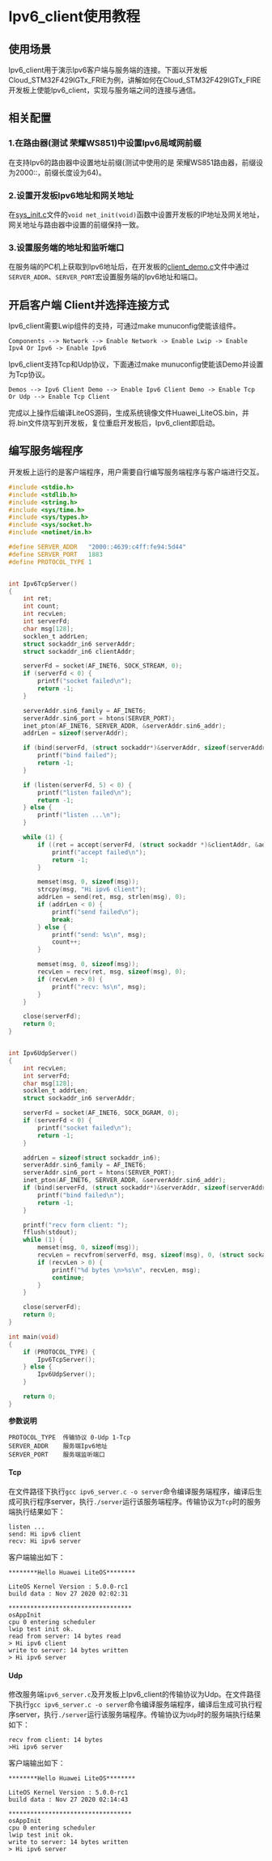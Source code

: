 # Ipv6_client使用教程

## 使用场景
Ipv6_client用于演示Ipv6客户端与服务端的连接。下面以开发板Cloud_STM32F429IGTx_FRIE为例，讲解如何在Cloud_STM32F429IGTx_FIRE开发板上使能Ipv6_client，实现与服务端之间的连接与通信。

## 相关配置

### 1.在路由器(测试 荣耀WS851)中设置Ipv6局域网前缀

在支持Ipv6的路由器中设置地址前缀(测试中使用的是 荣耀WS851路由器，前缀设为2000::，前缀长度设为64)。

### 2.设置开发板Ipv6地址和网关地址

在<a href="https://gitee.com/LiteOS/LiteOS/blob/master/targets/Cloud_STM32F429IGTx_FIRE/Src/sys_init.c" target="_blank">sys_init.c</a>文件的`void net_init(void)`函数中设置开发板的IP地址及网关地址，网关地址与路由器中设置的前缀保持一致。

### 3.设置服务端的地址和监听端口

在服务端的PC机上获取到Ipv6地址后，在开发板的<a href="https://gitee.com/LiteOS/LiteOS/blob/master/demos/ipv6_client/client_demo.c" target="_blank">client_demo.c</a>文件中通过`SERVER_ADDR`、`SERVER_PORT`宏设置服务端的Ipv6地址和端口。

## 开启客户端 Client并选择连接方式

Ipv6_client需要Lwip组件的支持，可通过make munuconfig使能该组件。

```
Components --> Network --> Enable Network -> Enable Lwip -> Enable Ipv4 Or Ipv6 -> Enable Ipv6
```

Ipv6_client支持Tcp和Udp协议，下面通过make munuconfig使能该Demo并设置为Tcp协议。
```
Demos --> Ipv6 Client Demo --> Enable Ipv6 Client Demo -> Enable Tcp Or Udp --> Enable Tcp Client
```
完成以上操作后编译LiteOS源码，生成系统镜像文件Huawei_LiteOS.bin，并将.bin文件烧写到开发板，复位重启开发板后，Ipv6_client即启动。

## 编写服务端程序

开发板上运行的是客户端程序，用户需要自行编写服务端程序与客户端进行交互。

```c
#include <stdio.h>
#include <stdlib.h>
#include <string.h>
#include <sys/time.h>
#include <sys/types.h>
#include <sys/socket.h>
#include <netinet/in.h>

#define SERVER_ADDR   "2000::4639:c4ff:fe94:5d44"
#define SERVER_PORT   1883
#define PROTOCOL_TYPE 1


int Ipv6TcpServer()
{
    int ret;
    int count;
    int recvLen;
    int serverFd;
    char msg[128];
    socklen_t addrLen;
    struct sockaddr_in6 serverAddr;
    struct sockaddr_in6 clientAddr;

    serverFd = socket(AF_INET6, SOCK_STREAM, 0);
    if (serverFd < 0) {
        printf("socket failed\n");
        return -1;
    }

    serverAddr.sin6_family = AF_INET6;
    serverAddr.sin6_port = htons(SERVER_PORT);
    inet_pton(AF_INET6, SERVER_ADDR, &serverAddr.sin6_addr);
    addrLen = sizeof(serverAddr);

    if (bind(serverFd, (struct sockaddr*)&serverAddr, sizeof(serverAddr)) < 0) {
        printf("bind failed");
        return -1;
    }

    if (listen(serverFd, 5) < 0) {
        printf("listen failed\n");
        return -1;
    } else {
        printf("listen ...\n");
    }

    while (1) {
        if ((ret = accept(serverFd, (struct sockaddr *)&clientAddr, &addrLen)) < 0) {
            printf("accept failed\n");
            return -1;
        }

        memset(msg, 0, sizeof(msg));
        strcpy(msg, "Hi ipv6 client");
        addrLen = send(ret, msg, strlen(msg), 0);
        if (addrLen < 0) {
            printf("send failed\n");
            break;
        } else {
            printf("send: %s\n", msg);
            count++;
        }

        memset(msg, 0, sizeof(msg));
        recvLen = recv(ret, msg, sizeof(msg), 0);
        if (recvLen > 0) {
            printf("recv: %s\n", msg);
        }
    }

    close(serverFd);
    return 0;
}


int Ipv6UdpServer()
{
    int recvLen;
    int serverFd;
    char msg[128];
    socklen_t addrLen;
    struct sockaddr_in6 serverAddr;

    serverFd = socket(AF_INET6, SOCK_DGRAM, 0);
    if (serverFd < 0) {
        printf("socket failed\n");
        return -1;
    }

    addrLen = sizeof(struct sockaddr_in6);
    serverAddr.sin6_family = AF_INET6;
    serverAddr.sin6_port = htons(SERVER_PORT);
    inet_pton(AF_INET6, SERVER_ADDR, &serverAddr.sin6_addr);
    if (bind(serverFd, (struct sockaddr*)&serverAddr, sizeof(serverAddr)) < 0) {
        printf("bind failed\n");
        return -1;
    }

    printf("recv form client: ");
    fflush(stdout);
    while (1) {
        memset(msg, 0, sizeof(msg));
        recvLen = recvfrom(serverFd, msg, sizeof(msg), 0, (struct sockaddr*)&serverAddr, &addrLen);
        if (recvLen > 0) {
            printf("%d bytes \n>%s\n", recvLen, msg);
            continue;
        }
    }

    close(serverFd);
    return 0;
}

int main(void)
{
    if (PROTOCOL_TYPE) {
        Ipv6TcpServer();
    } else {
        Ipv6UdpServer();
    }

    return 0;
}
```

**参数说明**

```
PROTOCOL_TYPE  传输协议 0-Udp 1-Tcp
SERVER_ADDR    服务端Ipv6地址
SERVER_PORT    服务端监听端口
```

#### Tcp
在文件路径下执行`gcc ipv6_server.c -o server`命令编译服务端程序，编译后生成可执行程序server，执行`./server`运行该服务端程序。传输协议为`Tcp`时的服务端执行结果如下：

```
listen ...
send: Hi ipv6 client
recv: Hi ipv6 server
```

客户端输出如下：

```
********Hello Huawei LiteOS********

LiteOS Kernel Version : 5.0.0-rc1
build data : Nov 27 2020 02:02:31

**********************************
osAppInit
cpu 0 entering scheduler
lwip test init ok.
read from server: 14 bytes read
> Hi ipv6 client
write to server: 14 bytes written
> Hi ipv6 server
```

#### Udp

修改服务端`ipv6_server.c`及开发板上Ipv6_client的传输协议为Udp。在文件路径下执行`gcc ipv6_server.c -o server`命令编译服务端程序，编译后生成可执行程序server，执行`./server`运行该服务端程序。传输协议为`Udp`时的服务端执行结果如下：

```
recv from client: 14 bytes
>Hi ipv6 server
```

客户端输出如下：

```
********Hello Huawei LiteOS********

LiteOS Kernel Version : 5.0.0-rc1
build data : Nov 27 2020 02:14:43

**********************************
osAppInit
cpu 0 entering scheduler
lwip test init ok.
write to server: 14 bytes written
> Hi ipv6 server
```
